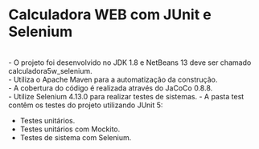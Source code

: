 # Calculadora WEB com JUnit e Selenium

<br>
- O projeto foi desenvolvido no JDK 1.8 e NetBeans 13 deve ser chamado calculadora5w_selenium.<br>
- Utiliza o Apache Maven para a automatização da construção.<br>
- A cobertura do código é realizada através do JaCoCo 0.8.8.<br>
- Utilize Selenium 4.13.0 para realizar testes de sistemas.
- A pasta test contêm os testes do projeto utilizando JUnit 5:<br>

  - Testes unitários.  
  - Testes unitários com Mockito.  
  - Testes de sistema com Selenium.


